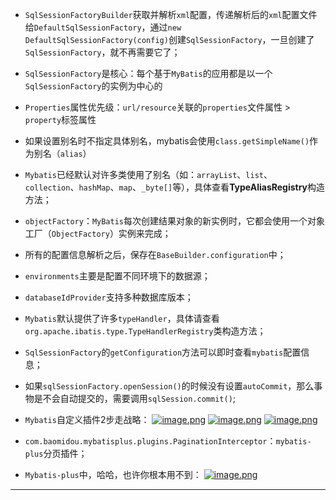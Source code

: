 * `SqlSessionFactoryBuilder`获取并解析`xml`配置，传递解析后的`xml`配置文件给`DefaultSqlSessionFactory`，通过`new DefaultSqlSessionFactory(config)`创建`SqlSessionFactory`，一旦创建了 `SqlSessionFactory`，就不再需要它了；  

* `SqlSessionFactory`是核心：每个基于`MyBatis`的应用都是以一个 `SqlSessionFactory`的实例为中心的

* `Properties`属性优先级：`url/resource`关联的`properties`文件属性 >  `property`标签属性

* 如果设置别名时不指定具体别名，mybatis会使用`class.getSimpleName()`作为别名（`alias`）

* `Mybatis`已经默认对许多类使用了别名（如：`arrayList`、`list`、`collection`、`hashMap`、`map`、`_byte[]`等），具体查看**TypeAliasRegistry**构造方法；

* `objectFactory`：`MyBatis`每次创建结果对象的新实例时，它都会使用一个对象工厂（`ObjectFactory`）实例来完成；

* 所有的配置信息解析之后，保存在`BaseBuilder.configuration`中；

* `environments`主要是配置不同环境下的数据源；

* `databaseIdProvider`支持多种数据库版本；  

* `Mybatis`默认提供了许多`typeHandler`，具体请查看`org.apache.ibatis.type.TypeHandlerRegistry`类构造方法；  

* `SqlSessionFactory`的`getConfiguration`方法可以即时查看`mybatis`配置信息；  

* 如果`sqlSessionFactory.openSession()`的时候没有设置`autoCommit`，那么事物是不会自动提交的，需要调用`sqlSession.commit()`;  

* `Mybatis`自定义插件2步走战略：
[![image.png](https://s33.postimg.cc/4l0o8dhlr/image.png)](https://postimg.cc/image/iep0xfa6z/)
[![image.png](https://s33.postimg.cc/6028x15tb/image.png)](https://postimg.cc/image/4l0o8b4q3/)
[![image.png](https://s33.postimg.cc/hp68kwwr3/image.png)](https://postimg.cc/image/5nauqrnij/)

* `com.baomidou.mybatisplus.plugins.PaginationInterceptor`：`mybatis-plus`分页插件；
* `Mybatis-plus`中，哈哈，也许你根本用不到：
[![image.png](https://s33.postimg.cc/6ob3gek33/image.png)](https://postimg.cc/image/d206jnoyz/)


-----
